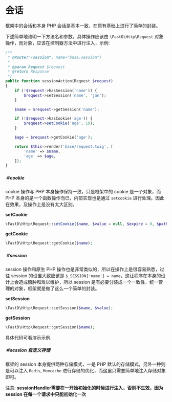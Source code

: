 # 会话

框架中的会话和本身 PHP 会话是基本一致，在原有基础上进行了简单的封装。

下述简单地谁明一下方法名和参数。具体操作应该由 `\FastD\Http\Request` 对象操作，而对象，应该在控制器方法中进行注入，示例: 

```php
/**
 * @Route("/session", name="base.session")
 *
 * @param Request $request
 * @return Response
 */
public function sessionAction(Request $request)
{
    if (!$request->hasSession('name')) {
        $request->setSession('name', 'jan');
    }

    $name = $request->getSession('name');

    if (!$request->hasCookie('age')) {
        $request->setCookie('age', 18);
    }

    $age = $request->getCookie('age');

    return $this->render('base/request.twig', [
        'name' => $name,
        'age' => $age,
    ]);
}
```

##### ＃cookie

cookie 操作与 PHP 本身操作保持一致，只是框架中的 cookie 是一个对象，而 PHP 本身的是一个函数操作而已，内部实现也是通过 `setcookie` 进行处理。因此在效果，及操作上是没有太大区别。

**setCookie**

```php
\FastD\Http\Request::setCookie($name, $value = null, $expire = 0, $path = '/', $domain = null, $secure = false, $httpOnly = true);
```

**getCookie**

```php
\FastD\Http\Request::getCookie($name);
```

##### ＃session

session 操作和原生 PHP 操作也是非常类似的，所以在操作上是很容易熟悉，过往 session 的设置大致应该是 `$_SESSION['name'] = name`，这让程序在本身的设计上会造成臃肿和难以维护，所以 session 是有必要分装成一个一致性，统一管理的对象，框架就是做了这么一个简单的封装。

**setSession**

```php
\FastD\Http\Request::setSession($name, $value);
```

**getSession**

```php
\FastD\Http\Request::getSession($name);
```

具体代码可看演示示例.

##### ＃session 自定义存储

框架的 session 本身提供两种存储模式，一是 PHP 默认的存储模式，另外一种则是可以注入 `Redis`, `Memcache` 进行存储的优化，而这里只需要简单地注入存储对象即可。

注意: **sessionHandler需要在一开始初始化的时候进行注入，否则不生效，因为 session 在每一个请求中只能初始化一次** 

```php

```